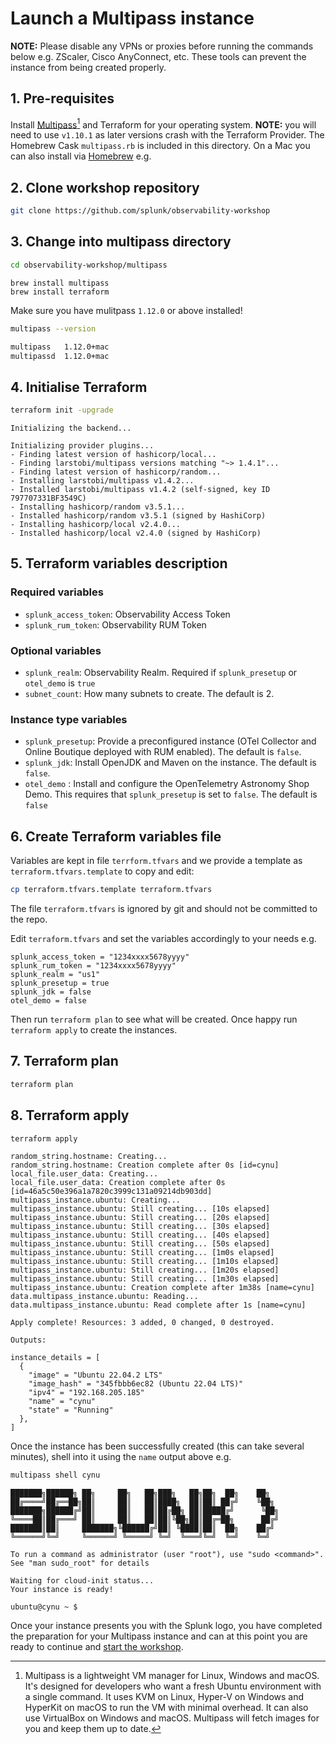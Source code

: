 # Launch a Multipass instance

**NOTE:** Please disable any VPNs or proxies before running the commands below e.g. ZScaler, Cisco AnyConnect, etc. These tools can prevent the instance from being created properly.

## 1. Pre-requisites

Install [Multipass](https://multipass.run/)[^1] and Terraform for your operating system. **NOTE:** you will need to use `v1.10.1` as later versions crash with the Terraform Provider. The Homebrew Cask `multipass.rb` is included in this directory. On a Mac you can also install via [Homebrew](https://brew.sh/) e.g.

## 2. Clone workshop repository

```bash
git clone https://github.com/splunk/observability-workshop
```

## 3. Change into multipass directory

```bash
cd observability-workshop/multipass
```

```text
brew install multipass
brew install terraform
```

Make sure you have mulitpass `1.12.0` or above installed!

```bash
multipass --version

multipass   1.12.0+mac
multipassd  1.12.0+mac
```

## 4. Initialise Terraform

```bash
terraform init -upgrade
```

```text
Initializing the backend...

Initializing provider plugins...
- Finding latest version of hashicorp/local...
- Finding larstobi/multipass versions matching "~> 1.4.1"...
- Finding latest version of hashicorp/random...
- Installing larstobi/multipass v1.4.2...
- Installed larstobi/multipass v1.4.2 (self-signed, key ID 797707331BF3549C)
- Installing hashicorp/random v3.5.1...
- Installed hashicorp/random v3.5.1 (signed by HashiCorp)
- Installing hashicorp/local v2.4.0...
- Installed hashicorp/local v2.4.0 (signed by HashiCorp)
```

## 5. Terraform variables description

### Required variables

- `splunk_access_token`: Observability Access Token
- `splunk_rum_token`: Observability RUM Token

### Optional variables

- `splunk_realm`: Observability Realm. Required if `splunk_presetup` or `otel_demo` is `true`
- `subnet_count`: How many subnets to create. The default is 2.

### Instance type variables

- `splunk_presetup`: Provide a preconfigured instance (OTel Collector and Online Boutique deployed with RUM enabled). The default is `false`.
- `splunk_jdk`: Install OpenJDK and Maven on the instance. The default is `false`.
- `otel_demo` : Install and configure the OpenTelemetry Astronomy Shop Demo. This requires that `splunk_presetup` is set to `false`. The default is `false`

## 6. Create Terraform variables file

Variables are kept in file `terrform.tfvars` and we provide a template as `terraform.tfvars.template` to copy and edit:

```bash
cp terraform.tfvars.template terraform.tfvars
```

The file `terraform.tfvars` is ignored by git and should not be committed to the repo.

Edit `terraform.tfvars` and set the variables accordingly to your needs e.g.

```text
splunk_access_token = "1234xxxx5678yyyy"
splunk_rum_token = "1234xxxx5678yyyy"
splunk_realm = "us1"
splunk_presetup = true
splunk_jdk = false
otel_demo = false
```

Then run `terraform plan` to see what will be created. Once happy run `terraform apply` to create the instances.

## 7. Terraform plan

```bash
terraform plan
```

## 8. Terraform apply

```bash
terraform apply
```

``` text
random_string.hostname: Creating...
random_string.hostname: Creation complete after 0s [id=cynu]
local_file.user_data: Creating...
local_file.user_data: Creation complete after 0s [id=46a5c50e396a1a7820c3999c131a09214db903dd]
multipass_instance.ubuntu: Creating...
multipass_instance.ubuntu: Still creating... [10s elapsed]
multipass_instance.ubuntu: Still creating... [20s elapsed]
multipass_instance.ubuntu: Still creating... [30s elapsed]
multipass_instance.ubuntu: Still creating... [40s elapsed]
multipass_instance.ubuntu: Still creating... [50s elapsed]
multipass_instance.ubuntu: Still creating... [1m0s elapsed]
multipass_instance.ubuntu: Still creating... [1m10s elapsed]
multipass_instance.ubuntu: Still creating... [1m20s elapsed]
multipass_instance.ubuntu: Still creating... [1m30s elapsed]
multipass_instance.ubuntu: Creation complete after 1m38s [name=cynu]
data.multipass_instance.ubuntu: Reading...
data.multipass_instance.ubuntu: Read complete after 1s [name=cynu]

Apply complete! Resources: 3 added, 0 changed, 0 destroyed.

Outputs:

instance_details = [
  {
    "image" = "Ubuntu 22.04.2 LTS"
    "image_hash" = "345fbbb6ec82 (Ubuntu 22.04 LTS)"
    "ipv4" = "192.168.205.185"
    "name" = "cynu"
    "state" = "Running"
  },
]
```

Once the instance has been successfully created (this can take several minutes), shell into it using the `name` output above e.g.

```bash
multipass shell cynu
```

```text
███████╗██████╗ ██╗     ██╗   ██╗███╗   ██╗██╗  ██╗    ██╗
██╔════╝██╔══██╗██║     ██║   ██║████╗  ██║██║ ██╔╝    ╚██╗
███████╗██████╔╝██║     ██║   ██║██╔██╗ ██║█████╔╝      ╚██╗
╚════██║██╔═══╝ ██║     ██║   ██║██║╚██╗██║██╔═██╗      ██╔╝
███████║██║     ███████╗╚██████╔╝██║ ╚████║██║  ██╗    ██╔╝
╚══════╝╚═╝     ╚══════╝ ╚═════╝ ╚═╝  ╚═══╝╚═╝  ╚═╝    ╚═╝

To run a command as administrator (user "root"), use "sudo <command>".
See "man sudo_root" for details

Waiting for cloud-init status...
Your instance is ready!

ubuntu@cynu ~ $
```

Once your instance presents you with the Splunk logo, you have completed the preparation for your Multipass instance and can at this point you are ready to continue and [start the workshop](https://splunk.github.io/observability-workshop/latest/).

[^1]: Multipass is a lightweight VM manager for Linux, Windows and macOS. It's designed for developers who want a fresh Ubuntu environment with a single command. It uses KVM on Linux, Hyper-V on Windows and HyperKit on macOS to run the VM with minimal overhead. It can also use VirtualBox on Windows and macOS. Multipass will fetch images for you and keep them up to date.
